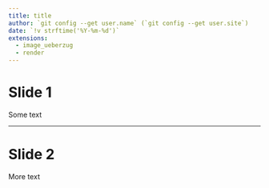 ```yaml
---
title: title
author: `git config --get user.name` (`git config --get user.site`)
date: `!v strftime('%Y-%m-%d')`
extensions:
  - image_ueberzug
  - render
---
```


# Slide 1

Some text

---

# Slide 2

More text

